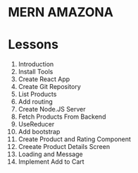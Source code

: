 # MERN AMAZONA

# Lessons

1. Introduction
2. Install Tools
3. Create React App
4. Create Git Repository
5. List Products
6. Add routing
7. Create Node.JS Server
8. Fetch Products From Backend
9. UseReducer
10. Add bootstrap
11. Create Product and Rating Component
12. Creeate Product Details Screen
13. Loading and Message
14. Implement Add to Cart
